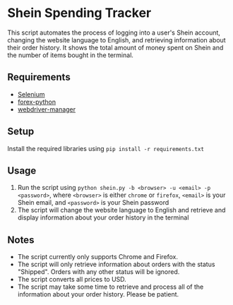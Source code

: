 # Shein Spending Tracker

This script automates the process of logging into a user's Shein account, changing the website language to English, and retrieving information about their order history. It shows the total amount of money spent on Shein and the number of items bought in the terminal.

## Requirements
- [Selenium](https://pypi.org/project/selenium/)
- [forex-python](https://pypi.org/project/forex-python/)
- [webdriver-manager](https://pypi.org/project/webdriver-manager/)


## Setup
Install the required libraries using `pip install -r requirements.txt`

## Usage
1. Run the script using `python shein.py -b <browser> -u <email> -p <password>`, where `<browser>` is either `chrome` or `firefox`, `<email>` is your Shein email, and `<password>` is your Shein password
2. The script will change the website language to English and retrieve and display information about your order history in the terminal

## Notes
- The script currently only supports Chrome and Firefox.
- The script will only retrieve information about orders with the status "Shipped". Orders with any other status will be ignored.
- The script converts all prices to USD.
- The script may take some time to retrieve and process all of the information about your order history. Please be patient.
